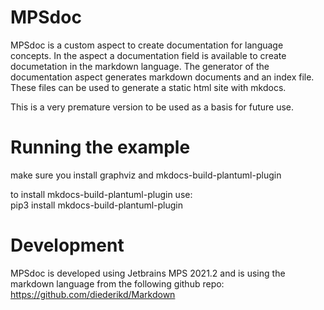 # MPSdoc
MPSdoc is a custom aspect to create documentation for language concepts.
In the aspect a documentation field is available to create documetation 
in the markdown language. The generator of the documentation aspect 
generates markdown documents and an index file. These files can be used to 
generate a static html site with mkdocs.

This is a very premature version to be used as a basis for future use.

# Running the example
make sure you install graphviz and mkdocs-build-plantuml-plugin

to install mkdocs-build-plantuml-plugin use: <br>
pip3 install mkdocs-build-plantuml-plugin

# Development
MPSdoc is developed using Jetbrains MPS 2021.2 and is using 
the markdown language from the following github repo:
https://github.com/diederikd/Markdown


